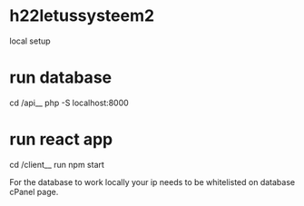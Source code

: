 # h22letussysteem2


local setup

# run database
cd /api__
php -S localhost:8000

# run react app
cd /client__
run npm start

For the database to work locally your ip needs to be whitelisted on database cPanel page.